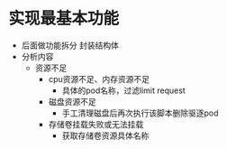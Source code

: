 # 实现最基本功能
* 后面做功能拆分 封装结构体
* 分析内容
  * 资源不足
    * cpu资源不足、内存资源不足
      * 具体的pod名称，过滤limit request
    * 磁盘资源不足
      * 手工清理磁盘后再次执行该脚本删除驱逐pod
    * 存储卷挂载失败或无法挂载
      * 获取存储卷资源具体名称